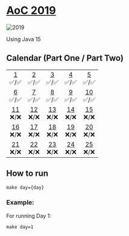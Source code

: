 # [AoC 2019](https://adventofcode.com/2019)
![2019](https://github.com/augustoccesar/adventofcode/workflows/2019/badge.svg)

Using Java 15

## Calendar (Part One / Part Two)

 |  |  |  |  |  |  
:-: | :-: | :-: | :-: | :-: |
[1](src/main/java/com/augustoccesar/adventofcode/day01)<br>✅/✅ | [2](src/main/java/com/augustoccesar/adventofcode/day02)<br>✅/✅ | [3](src/main/java/com/augustoccesar/adventofcode/day03)<br>✅/✅  | [4](src/main/java/com/augustoccesar/adventofcode/day04)<br>✅/✅  | [5](src/main/java/com/augustoccesar/adventofcode/day05)<br>✅/✅
[6](src/main/java/com/augustoccesar/adventofcode/day06)<br>✅/✅ | [7](src/main/java/com/augustoccesar/adventofcode/day07)<br>✅/✅ | [8](src/main/java/com/augustoccesar/adventofcode/day08)<br>✅/✅  | [9](src/main/java/com/augustoccesar/adventofcode/day09)<br>✅/✅ | [10](src/main/java/com/augustoccesar/adventofcode/day10)<br>✅/✅  
[11](src/main/java/com/augustoccesar/adventofcode/day11)<br>❌/❌ | [12](src/main/java/com/augustoccesar/adventofcode/day12)<br>❌/❌ | [13](src/main/java/com/augustoccesar/adventofcode/day13)<br>❌/❌  | [14](src/main/java/com/augustoccesar/adventofcode/day14)<br>❌/❌  | [15](src/main/java/com/augustoccesar/adventofcode/day15)<br>❌/❌
[16](src/main/java/com/augustoccesar/adventofcode/day16)<br>❌/❌ | [17](src/main/java/com/augustoccesar/adventofcode/day17)<br>❌/❌ | [18](src/main/java/com/augustoccesar/adventofcode/day18)<br>❌/❌  | [19](src/main/java/com/augustoccesar/adventofcode/day19)<br>❌/❌  | [20](src/main/java/com/augustoccesar/adventofcode/day20)<br>❌/❌
[21](src/main/java/com/augustoccesar/adventofcode/day21)<br>❌/❌ | [22](src/main/java/com/augustoccesar/adventofcode/day22)<br>❌/❌ | [23](src/main/java/com/augustoccesar/adventofcode/day23)<br>❌/❌  | [24](src/main/java/com/augustoccesar/adventofcode/day24)<br>❌/❌  | [25](src/main/java/com/augustoccesar/adventofcode/day25)<br>❌/❌  

## How to run
```
make day={day}
```

### Example:

For running Day 1:
```
make day=1
```
